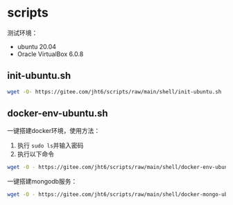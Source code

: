 # scripts

测试环境：
- ubuntu 20.04
- Oracle VirtualBox 6.0.8

## init-ubuntu.sh

```sh
wget -O- https://gitee.com/jht6/scripts/raw/main/shell/init-ubuntu.sh | bash
```


## docker-env-ubuntu.sh

一键搭建docker环境，使用方法：

1. 执行 `sudo ls`并输入密码
2. 执行以下命令
```sh
wget -O - https://gitee.com/jht6/scripts/raw/main/shell/docker-env-ubuntu.sh | sudo bash
```


一键搭建mongodb服务：

```sh
wget -O - https://gitee.com/jht6/scripts/raw/main/shell/docker-mongo-ubuntu.sh | sudo bash
```
